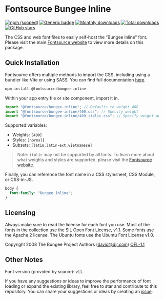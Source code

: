 # Fontsource Bungee Inline

[![npm (scoped)](https://img.shields.io/npm/v/@fontsource/bungee-inline?color=brightgreen)](https://www.npmjs.com/package/@fontsource/bungee-inline) [![Generic badge](https://img.shields.io/badge/fontsource-passing-brightgreen)](https://github.com/fontsource/fontsource) [![Monthly downloads](https://badgen.net/npm/dm/@fontsource/bungee-inline)](https://github.com/fontsource/fontsource) [![Total downloads](https://badgen.net/npm/dt/@fontsource/bungee-inline)](https://github.com/fontsource/fontsource) [![GitHub stars](https://img.shields.io/github/stars/fontsource/fontsource.svg?style=social&label=Star)](https://github.com/fontsource/fontsource/stargazers)

The CSS and web font files to easily self-host the “Bungee Inline” font. Please visit the main [Fontsource website](https://fontsource.org/fonts/bungee-inline) to view more details on this package.

## Quick Installation

Fontsource offers multiple methods to import the CSS, including using a bundler like Vite or using SASS. You can find full documentation [here](https://fontsource.org/docs/getting-started/introduction).

```javascript
npm install @fontsource/bungee-inline
```

Within your app entry file or site component, import it in.

```javascript
import "@fontsource/bungee-inline"; // Defaults to weight 400
import "@fontsource/bungee-inline/400.css"; // Specify weight
import "@fontsource/bungee-inline/400-italic.css"; // Specify weight and style
```

Supported variables:
- Weights: `[400]`
- Styles: `[normal]`
- Subsets: `[latin,latin-ext,vietnamese]`

> Note: `italic` may not be supported by all fonts. To learn more about what weights and styles are supported, please visit the [Fontsource website](https://fontsource.org/fonts/bungee-inline).

Finally, you can reference the font name in a CSS stylesheet, CSS Module, or CSS-in-JS.

```css
body {
  font-family: "Bungee Inline";
}
```

## Licensing
Always make sure to read the license for each font you use. Most of the fonts in the collection use the SIL Open Font License, v1.1. Some fonts use the Apache 2 license. The Ubuntu fonts use the Ubuntu Font License v1.0.

Copyright 2008 The Bungee Project Authors (david@djr.com)
[OFL-1.1](http://scripts.sil.org/OFL)

## Other Notes
Font version (provided by source): `v11`.

If you have any suggestions or ideas to improve the performance of font loading or expand the existing library, feel free to star and contribute to this repository. You can share your suggestions or ideas by creating an [issue](https://github.com/fontsource/fontsource/issues).